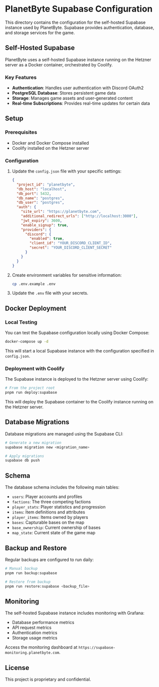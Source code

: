# PlanetByte Supabase Configuration

This directory contains the configuration for the self-hosted Supabase instance used by PlanetByte. Supabase provides authentication, database, and storage services for the game.

## Self-Hosted Supabase

PlanetByte uses a self-hosted Supabase instance running on the Hetzner server as a Docker container, orchestrated by Coolify.

### Key Features

- **Authentication**: Handles user authentication with Discord OAuth2
- **PostgreSQL Database**: Stores persistent game data
- **Storage**: Manages game assets and user-generated content
- **Real-time Subscriptions**: Provides real-time updates for certain data

## Setup

### Prerequisites

- Docker and Docker Compose installed
- Coolify installed on the Hetzner server

### Configuration

1. Update the `config.json` file with your specific settings:
   ```json
   {
     "project_id": "planetbyte",
     "db_host": "localhost",
     "db_port": 5432,
     "db_name": "postgres",
     "db_user": "postgres",
     "auth": {
       "site_url": "https://planetbyte.com",
       "additional_redirect_urls": ["http://localhost:3000"],
       "jwt_expiry": 3600,
       "enable_signup": true,
       "providers": {
         "discord": {
           "enabled": true,
           "client_id": "YOUR_DISCORD_CLIENT_ID",
           "secret": "YOUR_DISCORD_CLIENT_SECRET"
         }
       }
     }
   }
   ```

2. Create environment variables for sensitive information:
   ```bash
   cp .env.example .env
   ```

3. Update the `.env` file with your secrets.

## Docker Deployment

### Local Testing

You can test the Supabase configuration locally using Docker Compose:

```bash
docker-compose up -d
```

This will start a local Supabase instance with the configuration specified in `config.json`.

### Deployment with Coolify

The Supabase instance is deployed to the Hetzner server using Coolify:

```bash
# From the project root
pnpm run deploy:supabase
```

This will deploy the Supabase container to the Coolify instance running on the Hetzner server.

## Database Migrations

Database migrations are managed using the Supabase CLI:

```bash
# Generate a new migration
supabase migration new <migration_name>

# Apply migrations
supabase db push
```

## Schema

The database schema includes the following main tables:

- `users`: Player accounts and profiles
- `factions`: The three competing factions
- `player_stats`: Player statistics and progression
- `items`: Item definitions and attributes
- `player_items`: Items owned by players
- `bases`: Capturable bases on the map
- `base_ownership`: Current ownership of bases
- `map_state`: Current state of the game map

## Backup and Restore

Regular backups are configured to run daily:

```bash
# Manual backup
pnpm run backup:supabase

# Restore from backup
pnpm run restore:supabase <backup_file>
```

## Monitoring

The self-hosted Supabase instance includes monitoring with Grafana:

- Database performance metrics
- API request metrics
- Authentication metrics
- Storage usage metrics

Access the monitoring dashboard at `https://supabase-monitoring.planetbyte.com`.

## License

This project is proprietary and confidential.